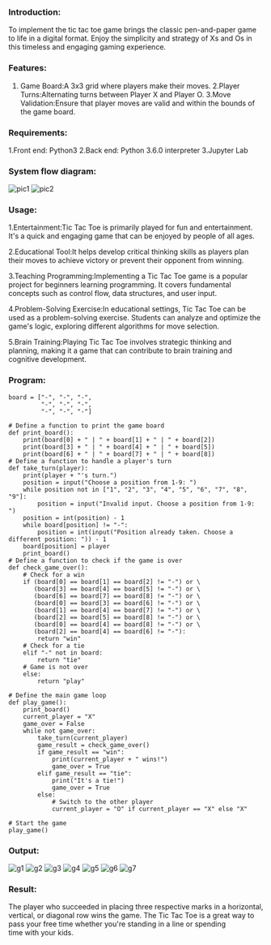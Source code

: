 ### Introduction:
To implement the tic tac toe game brings the classic pen-and-paper game to life in a digital format. Enjoy the simplicity and strategy of Xs and Os in this timeless and engaging gaming experience.

### Features:
1. Game Board:A 3x3 grid where players make their moves.
2.Player Turns:Alternating turns between Player X and Player O.
3.Move Validation:Ensure that player moves are valid and within the bounds of the game board.

### Requirements:
1.Front end: Python3
2.Back end: Python 3.6.0 interpreter
3.Jupyter Lab

### System flow diagram:
![pic1](https://github.com/Ritika-2706/Implementation-of-Tic-Tac-Toe/assets/93427238/5388dca5-ba6c-41c5-a86a-46fce560937a)
![pic2](https://github.com/Ritika-2706/Implementation-of-Tic-Tac-Toe/assets/93427238/1f1e2fcb-6fb3-45ad-b658-e9b5d7c33e62)


### Usage:
1.Entertainment:Tic Tac Toe is primarily played for fun and entertainment. It's a quick and engaging game that can be enjoyed by people of all ages.

2.Educational Tool:It helps develop critical thinking skills as players plan their moves to achieve victory or prevent their opponent from winning.

3.Teaching Programming:Implementing a Tic Tac Toe game is a popular project for beginners learning programming. It covers fundamental concepts such as control flow, data structures, and user input.

4.Problem-Solving Exercise:In educational settings, Tic Tac Toe can be used as a problem-solving exercise. Students can analyze and optimize the game's logic, exploring different algorithms for move selection.

5.Brain Training:Playing Tic Tac Toe involves strategic thinking and planning, making it a game that can contribute to brain training and cognitive development.

### Program:
```
board = ["-", "-", "-",
         "-", "-", "-",
         "-", "-", "-"]
 
# Define a function to print the game board
def print_board():
    print(board[0] + " | " + board[1] + " | " + board[2])
    print(board[3] + " | " + board[4] + " | " + board[5])
    print(board[6] + " | " + board[7] + " | " + board[8])
# Define a function to handle a player's turn
def take_turn(player):
    print(player + "'s turn.")
    position = input("Choose a position from 1-9: ")
    while position not in ["1", "2", "3", "4", "5", "6", "7", "8", "9"]:
        position = input("Invalid input. Choose a position from 1-9: ")
    position = int(position) - 1
    while board[position] != "-":
        position = int(input("Position already taken. Choose a different position: ")) - 1
    board[position] = player
    print_board()
# Define a function to check if the game is over
def check_game_over():
    # Check for a win
    if (board[0] == board[1] == board[2] != "-") or \
       (board[3] == board[4] == board[5] != "-") or \
       (board[6] == board[7] == board[8] != "-") or \
       (board[0] == board[3] == board[6] != "-") or \
       (board[1] == board[4] == board[7] != "-") or \
       (board[2] == board[5] == board[8] != "-") or \
       (board[0] == board[4] == board[8] != "-") or \
       (board[2] == board[4] == board[6] != "-"):
        return "win"
    # Check for a tie
    elif "-" not in board:
        return "tie"
    # Game is not over
    else:
        return "play"
 
# Define the main game loop
def play_game():
    print_board()
    current_player = "X"
    game_over = False
    while not game_over:
        take_turn(current_player)
        game_result = check_game_over()
        if game_result == "win":
            print(current_player + " wins!")
            game_over = True
        elif game_result == "tie":
            print("It's a tie!")
            game_over = True
        else:
            # Switch to the other player
            current_player = "O" if current_player == "X" else "X"
 
# Start the game
play_game()

```
### Output:
![g1](https://github.com/Ritika-2706/Implementation-of-Tic-Tac-Toe/assets/93427238/3be74843-7ac8-473c-b63f-6a71b81f0928)
![g2](https://github.com/Ritika-2706/Implementation-of-Tic-Tac-Toe/assets/93427238/c1623536-e367-4ddf-b01f-98bd0bbf0835)
![g3](https://github.com/Ritika-2706/Implementation-of-Tic-Tac-Toe/assets/93427238/59cf1208-37e8-436d-9721-598a992b6981)
![g4](https://github.com/Ritika-2706/Implementation-of-Tic-Tac-Toe/assets/93427238/9dee88e8-9a8e-4abf-9299-613040250232)
![g5](https://github.com/Ritika-2706/Implementation-of-Tic-Tac-Toe/assets/93427238/a6f1d837-4d27-4561-bb45-b5927b78ac00)
![g6](https://github.com/Ritika-2706/Implementation-of-Tic-Tac-Toe/assets/93427238/884d7644-b093-4d55-91f4-d10bdebafe6a)
![g7](https://github.com/Ritika-2706/Implementation-of-Tic-Tac-Toe/assets/93427238/06a1cbd8-eb55-4c96-8d99-cf9c339d7021)


### Result:
The player who succeeded in placing three respective marks in a horizontal, vertical, or diagonal row wins the game. The Tic Tac Toe is a great way to pass your free time whether you're standing in a line or spending time with your kids.
